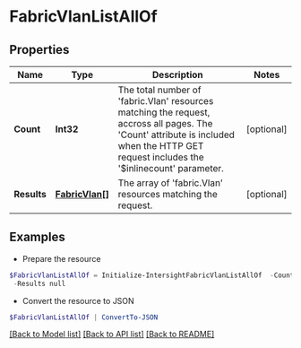 # FabricVlanListAllOf
## Properties

Name | Type | Description | Notes
------------ | ------------- | ------------- | -------------
**Count** | **Int32** | The total number of &#39;fabric.Vlan&#39; resources matching the request, accross all pages. The &#39;Count&#39; attribute is included when the HTTP GET request includes the &#39;$inlinecount&#39; parameter. | [optional] 
**Results** | [**FabricVlan[]**](FabricVlan.md) | The array of &#39;fabric.Vlan&#39; resources matching the request. | [optional] 

## Examples

- Prepare the resource
```powershell
$FabricVlanListAllOf = Initialize-IntersightFabricVlanListAllOf  -Count null `
 -Results null
```

- Convert the resource to JSON
```powershell
$FabricVlanListAllOf | ConvertTo-JSON
```

[[Back to Model list]](../README.md#documentation-for-models) [[Back to API list]](../README.md#documentation-for-api-endpoints) [[Back to README]](../README.md)

